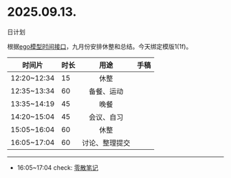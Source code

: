 # 2025.09.13.
日计划

根据[ego模型时间接口](https://gitee.com/hyg/blog/blob/master/timeflow.md)，九月份安排休整和总结。今天绑定模版1(1f)。

| 时间片 | 时长 | 用途 | 手稿 |
| --- | --- | :---: | --- |
| 12:20~12:34 | 15 | 休整 |  |
| 12:35~13:34 | 60 | 备餐、运动 |  |
| 13:35~14:19 | 45 | 晚餐 |  |
| 14:20~15:04 | 45 | 会议、自习 |  |
| 15:05~16:04 | 60 | 休整 |  |
| 16:05~17:04 | 60 | 讨论、整理提交 |  |

---

- 16:05~17:04	check: [零散笔记](../../draft/2025/20250913.01.md)
